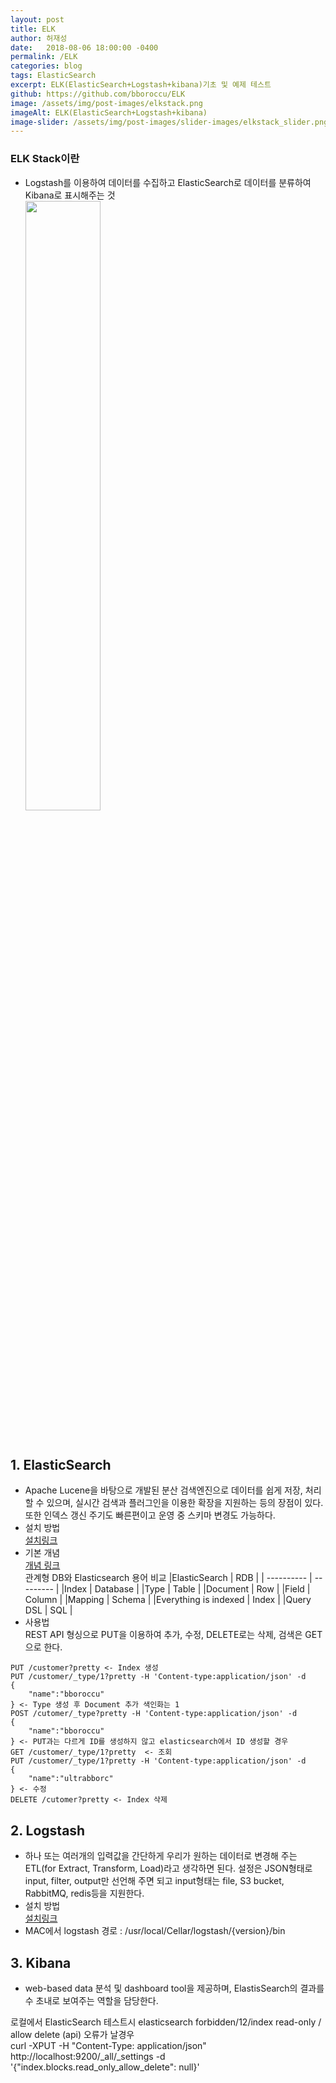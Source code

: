 ```yaml
---
layout: post
title: ELK
author: 허재성
date:   2018-08-06 18:00:00 -0400
permalink: /ELK
categories: blog
tags: ElasticSearch
excerpt: ELK(ElasticSearch+Logstash+kibana)기초 및 예제 테스트
github: https://github.com/bboroccu/ELK
image: /assets/img/post-images/elkstack.png
imageAlt: ELK(ElasticSearch+Logstash+kibana)
image-slider: /assets/img/post-images/slider-images/elkstack_slider.png
---
```


### ELK Stack이란
- Logstash를 이용하여 데이터를 수집하고 ElasticSearch로 데이터를 분류하여 Kibana로 표시해주는 것
  <div>
        <img src="http://bboroccu.github.io/assets/img/post-images/elk_model.jpg" width="50%"/>
  </div>
<br>

## 1. ElasticSearch
 - Apache Lucene을 바탕으로 개발된 분산 검색엔진으로 데이터를 쉽게 저장, 처리할 수 있으며, 실시간 검색과 플러그인을 이용한 확장을 지원하는 등의 장점이 있다.<br>
   또한 인덱스 갱신 주기도 빠른편이고 운영 중 스키마 변경도 가능하다.
 - 설치 방법 <br>
     [설치링크](https://www.elastic.co/guide/kr/elasticsearch/reference/current/gs-installation.html)
 - 기본 개념 <br>
     [개념 링크](https://www.elastic.co/guide/kr/elasticsearch/reference/current/gs-basic-concepts.html)<br>
       관계형 DB와 Elasticsearch 용어 비교
     |ElasticSearch	| 	RDB			|
	| ---------- | --------- |
     |Index			|	Database	|
     |Type				|	Table		|
     |Document			|	Row			|
     |Field			|	Column		|
     |Mapping			|	Schema		|
     |Everything is indexed |	Index	|
     |Query DSL		|	SQL			|
 - 사용법 <br>
     REST API 형싱으로 PUT을 이용하여 추가, 수정, DELETE로는 삭제, 검색은 GET으로 한다.
  ```Text
  PUT /customer?pretty <- Index 생성
  PUT /customer/_type/1?pretty -H 'Content-type:application/json' -d
  {
	  "name":"bboroccu"
  } <- Type 생성 후 Document 추가 색인화는 1 
  POST /cutomer/_type?pretty -H 'Content-type:application/json' -d
  {
	  "name":"bboroccu"
  } <- PUT과는 다르게 ID를 생성하지 않고 elasticsearch에서 ID 생성할 경우
  GET /customer/_type/1?pretty	<- 조회
  PUT /customer/_type/1?pretty -H 'Content-type:application/json' -d
  {
	  "name":"ultrabborc"
  } <- 수정
  DELETE /cutomer?pretty <- Index 삭제
  
  ```

## 2. Logstash
 - 하나 또는 여러개의 입력값을 간단하게 우리가 원하는 데이터로 변경해 주는 ETL(for Extract, Transform, Load)라고 생각하면 된다. 설정은 JSON형태로 input, filter, output만 선언해 주면 되고 input형태는 file, S3 bucket, RabbitMQ, redis등을 지원한다.
 - 설치 방법 <br>
    [설치링크](https://www.elastic.co/guide/kr/logstash/current/installing-logstash.html)
 - MAC에서 logstash 경로 : /usr/local/Cellar/logstash/{version}/bin
## 3. Kibana
 - web-based data 분석 및 dashboard tool을 제공하며, ElastisSearch의 결과를 수 초내로 보여주는 역할을 담당한다.

 로컬에서 ElasticSearch 테스트시  elasticsearch forbidden/12/index read-only / allow delete (api) 오류가 날경우 <br>
 curl -XPUT -H "Content-Type: application/json" http://localhost:9200/_all/_settings -d '{"index.blocks.read_only_allow_delete": null}'


